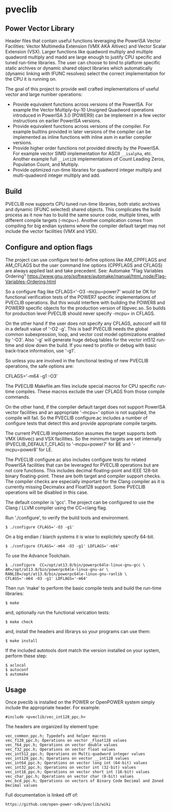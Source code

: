 # pveclib

## Power Vector Library

Header files that contain useful functions leveraging the PowerISA
Vector Facilities: Vector Multimedia Extension (VMX AKA Altivec) and
Vector Scalar Extension (VSX). Larger functions like quadword multiply
and multiple quadword multiply and madd are large enough to justify
CPU specific and tuned run-time libraries. The user can choose to bind
to platform specific static archives or dynamic shared object libraries
which automatically (dynamic linking with IFUNC resolves) select the
correct implementation for the CPU it is running on.

The goal of this project to provide well crafted implementations
of useful vector and large number operations:

- Provide equivalent functions across versions of the PowerISA.
  For example the Vector Multiply-by-10 Unsigned Quadword
  operations introduced in PowerISA 3.0 (POWER9) can be implement in a
  few vector instructions on earlier PowerISA versions.
- Provide equivalent functions across versions of the compiler.
  For example builtins provided in later versions of the compiler
  can be implemented as inline functions with inline asm in earlier
  compiler versions.
- Provide higher order functions not provided directly by the PowerISA.
  For example vector SIMD implementation for ASCII `__isalpha`, etc.
  Another example full `__int128` implementations of Count Leading Zeros,
  Population Count, and Multiply.
- Provide optimized run-time libraries for quadword integer multiply
  and multi-quadword integer multiply and add.

## Build

PVECLIB now supports CPU tuned run-time libraries, both static archives
and dynamic (IFUNC selected) shared objects. This complicates the build
process as it now has to build the same source code, multiple times,
with different compile targets (-mcpu=). Another complication comes
from compiling for big endian systems where the compiler default target
may not include the vector facilities (VMX and VSX).

## Configure and option flags

The project can use configure test to define options like AM_CPPFLAGS
and AM_CFLAGS but the user command line options (CPPFLAGS and CFLAGS)
are always applied last and take precedent.
See: Automake "Flag Variables Ordering" 
https://www.gnu.org/software/automake/manual/html_node/Flag-Variables-Ordering.html

So a configure flag like CFLAGS='-O3 -mcpu=power7' would be OK for
functional verification tests of the POWER7 specific implementations
of PVECLIB operations. But this would interfere with building the POWER8
and POWER9 specific objects for the production version of libpvec.so.
So builds for production level PVECLIB should never specify -mcpu= in
CFLAGS.

On the other hand if the user does not specify any CFLAGS, autoconf will
fill in a default value of '-O2 -g'. This is bad! PVECLIB needs the
global common subexpression, loop, and vector cost model optimizations
enabled by '-O3'. Also '-g' will generate huge debug tables for the vector
int512 run-time and slow down the build. If you need to profile or
debug with basic back-trace information, use '-g1'.

So unless you are involved in the functional testing of new PVECLIB
operations, the safe options are:

CFLAGS='-m64 -g1 -O3'

The PVECLIB Makefile.am files include special macros for CPU specific
run-time compiles. These macros exclude the user CFLAGS from those
compile commands.

On the other hand, if the compiler default target does not support
PowerISA vector facilities and an appropriate '-mcpu=' option is not
supplied, the compile will fail. So the PVECLIB configure.ac includes a
number of configure tests that detect this and provide appropriate
compile targets.

The current PVECLIB implementation assumes the target supports both VMX
(Altivec) and VSX facilities. So the minimum targets are set internally
(PVECLIB_DEFAULT_CFLAG) to '-mcpu=power7' for BE and '-mcpu=power8' for LE.

The  PVECLIB configure.ac also includes configure tests for related
PowerISA facilities that can be leveraged for PVECLIB operations but
are not core functions. This includes decimal floating-point and IEEE
128-bit binary floating-point. These are both target and compiler
support checks. The compiler checks are especially important for the
Clang compiler as it is currently missing Decimalxx and Float128
support. Some PVECLIB operations will be disabled in this case.

The default compiler is 'gcc'. The project can be configured to use
the Clang / LLVM compiler using the CC=clang flag.

Run './configure', to verify the build tools and environment.

    $ ./configure CFLAGS='-O3 -g1'

On a big endian / biarch systems it is wise to explicitely specify 64-bit.

    $ ./configure CFLAGS='-m64 -O3 -g1' LDFLAGS='-m64'

To use the Advance Toolchain.

    $ ./configure  CC=/opt/at13.0/bin/powerpc64le-linux-gnu-gcc \
	AR=/opt/at13.0/bin/powerpc64le-linux-gnu-ar \
	RANLIB=/opt/at13.0/bin/powerpc64le-linux-gnu-ranlib \
	CFLAGS='-m64 -O3 -g1' LDFLAGS='-m64'

Then run 'make' to perform the basic compile tests and build the
run-time libraries:

    $ make

and, optionally run the functional verication tests:

    $ make check
    
and, install the headers and librarys so your programs can use them:

    $ make install

If the included autotools dont match the version installed on your
system, perform these step:

    $ aclocal
    $ autoconf
    $ automake

## Usage

Once pveclib is installed on the POWER or OpenPOWER system
simply include the appropriate header. For example:

    #include <pveclib/vec_int128_ppc.h>

The headers are organized by element type:

    vec_common_ppc.h; Typedefs and helper macros
    vec_f128_ppc.h; Operations on vector _Float128 values
    vec_f64_ppc.h; Operations on vector double values
    vec_f32_ppc.h; Operations on vector float values
    vec_int512_ppc.h; Operations on Multi-quadword integer values
    vec_int128_ppc.h; Operations on vector __int128 values
    vec_int64_ppc.h; Operations on vector long int (64-bit) values
    vec_int32_ppc.h; Operations on vector int (32-bit) values
    vec_int16_ppc.h; Operations on vector short int (16-bit) values
    vec_char_ppc.h; Operations on vector char (8-bit) values
    vec_bcd_ppc.h; Operations on vectors of Binary Code Decimal and Zoned Decimal values


Full documentation is linked off of:

    https://github.com/open-power-sdk/pveclib/wiki

